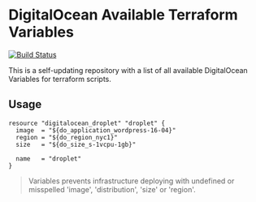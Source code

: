 # DigitalOcean Available Terraform Variables
[![Build Status](https://travis-ci.org/sergeykuzmich/terraform-digitalocean-variables.svg?branch=master)](https://travis-ci.org/sergeykuzmich/terraform-digitalocean-variables)

This is a self-updating repository with a list of all available DigitalOcean Variables for terraform scripts.
 
## Usage

```
resource "digitalocean_droplet" "droplet" {
  image  = "${do_application_wordpress-16-04}"
  region = "${do_region_nyc1}"
  size   = "${do_size_s-1vcpu-1gb}"

  name   = "droplet"
}
```

> Variables prevents infrastructure deploying with undefined or misspelled 'image', 'distribution', 'size' or 'region'.
